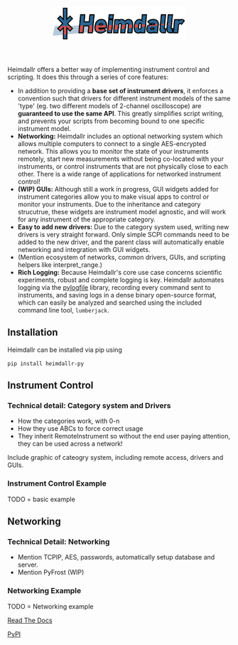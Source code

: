 <h1 align="center">
<img src="https://github.com/Grant-Giesbrecht/heimdallr/blob/main/docs/images/heimdallr_logo.png?raw=True" width="300">
</h1><br>

Heimdallr offers a better way of implementing instrument control and scripting. It does this through a series of core features:

- In addition to providing a **base set of instrument drivers**, it enforces a convention such that drivers for different instrument models of the same 'type' (eg. two different models of 2-channel oscilloscope) are **guaranteed to use the same API**. This greatly simplifies script writing, and prevents your scripts from becoming bound to one specific instrument model. 
- **Networking:** Heimdallr includes an optional networking system which allows multiple computers to connect to a single AES-encrypted network. This allows you to monitor the state of your instruments remotely, start new measurements without being co-located with your instruments, or control instruments that are not physically close to each other. There is a wide range of applications for networked instrument control!
- **(WIP) GUIs:** Although still a work in progress, GUI widgets added for instrument categories allow you to make visual apps to control or monitor your instruments. Due to the inheritance and category strucutrue, these widgets are instrument model agnostic, and will work for any instrument of the appropriate category.
- **Easy to add new drivers:** Due to the category system used, writing new drivers is very straight forward. Only simple SCPI commands need to be added to the new driver, and the parent class will automatically enable networking and integration with GUI widgets.
- (Mention ecosystem of networks, common drivers, GUIs, and scripting helpers like interpret_range.)
- **Rich Logging:** Because Heimdallr's core use case concerns scientific experiments, robust and complete logging is key. Heimdallr automates logging via the [pylogfile](https://pypi.org/project/pylogfile/) library, recording every command sent to instruments, and saving logs in a dense binary open-source format, which can easily be analyzed and searched using the included command line tool, `lumberjack`.

## Installation

Heimdallr can be installed via pip using 

```
pip install heimdallr-py
```

## Instrument Control

### Technical detail: Category system and Drivers

- How the categories work, with 0-n
- How they use ABCs to force correct usage
- They inherit RemoteInstrument so without the end user paying attention, they can be used across a network!

Include graphic of cateogry system, including remote access, drivers and GUIs.

### Instrument Control Example

TODO = basic example

## Networking

### Technical Detail: Networking

- Mention TCPIP, AES, passwords, automatically setup database and server.
- Mention PyFrost (WIP)

### Networking Example

TODO = Networking example

[Read The Docs](https://heimdallr-py.readthedocs.io/en/latest/)

[PyPI](https://pypi.org/project/heimdallr-py/)
